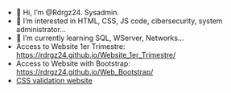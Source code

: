 - 👋 Hi, I’m @Rdrgz24. Sysadmin.
- 👀 I’m interested in HTML, CSS, JS code, cibersecurity, system administrator...
- 🌱 I’m currently learning SQL, WServer, Networks...
- Access to Website 1er Trimestre: https://rdrgz24.github.io/Website_1er_Trimestre/
- Access to Website with Bootstrap: https://rdrgz24.github.io/Web_Bootstrap/
- [CSS validation website](Web_Bootstrap/CSS_validacion_pagina_BOOTSTRAP_PDF.pdf/)
